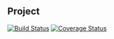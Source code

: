 ## Project

[![Build Status](https://travis-ci.org/Oprax/calendar-site.svg?branch=master)](https://travis-ci.org/Oprax/calendar-site)
[![Coverage Status](https://coveralls.io/repos/Oprax/calendar-site/badge.svg?branch=master&service=github)](https://coveralls.io/github/Oprax/calendar-site?branch=master)
